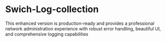 # Swich-Log-collection
This enhanced version is production-ready and provides a professional network administration experience with robust error handling, beautiful UI, and comprehensive logging capabilities
